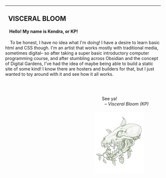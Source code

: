 <!--
**Visceral-Bloom/Visceral-Bloom** is a ✨ _special_ ✨ repository because its `README.md` (this file) appears on your GitHub profile.
--><hr>
<h2> &nbsp;  VISCERAL BLOOM</h2>
<h4> &nbsp; &nbsp; Hello! My name is Kendra, or KP!</h4>
<p> &nbsp; &nbsp; To be honest, I have no idea what I'm doing! I have a desire to learn basic html and CSS though. I'm an artist that works mostly with traditional media, sometimes digital– so after taking a super basic introductory computer programming course, and after stumbling across Obsidian and the concept of Digital Gardens, I've had the idea of maybe being able to build a static site of some kind! I know there are hosters and builders for that, but I just wanted to toy around with it and see how it all works.</p><br><br>
<p align="right"> 
  See ya! &nbsp; &nbsp; &nbsp; &nbsp; &nbsp; &nbsp; &nbsp; &nbsp; &nbsp; &nbsp; &nbsp; &nbsp; &nbsp; &nbsp; &nbsp; &nbsp; &nbsp; &nbsp <br> – <em>Visceral Bloom (KP)</em> &nbsp; &nbsp; &nbsp; &nbsp; &nbsp; <br><br> <img height="200px" src="https://github.com/Visceral-Bloom/Visceral-Bloom/blob/main/Picture3.png" alt="Pencil sketch of animal skull and strawberry plant"> &nbsp; &nbsp; &nbsp; &nbsp; &nbsp; &nbsp; &nbsp; </p>
<br>

